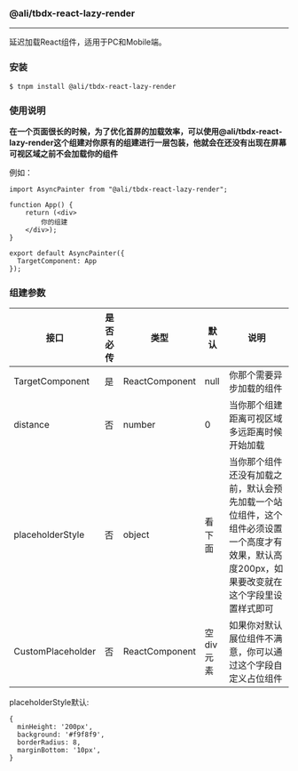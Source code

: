 ### @ali/tbdx-react-lazy-render
***
延迟加载React组件，适用于PC和Mobile端。

### 安装
`$ tnpm install @ali/tbdx-react-lazy-render `

### 使用说明
**在一个页面很长的时候，为了优化首屏的加载效率，可以使用@ali/tbdx-react-lazy-render这个组建对你原有的组建进行一层包装，他就会在还没有出现在屏幕可视区域之前不会加载你的组件**

例如：
```
import AsyncPainter from "@ali/tbdx-react-lazy-render";

function App() {
	return (<div>
		你的组建
	</div>);
}

export default AsyncPainter({
  TargetComponent: App
});
```

### 组建参数

|接口|是否必传|类型|默认|说明|
|----|----|----|----|----|
|TargetComponent|是|ReactComponent|null|你那个需要异步加载的组件|
|distance|否|number|0|当你那个组建距离可视区域多远距离时候开始加载|
|placeholderStyle|否|object|看下面|当你那个组件还没有加载之前，默认会预先加载一个站位组件，这个组件必须设置一个高度才有效果，默认高度200px，如果要改变就在这个字段里设置样式即可|
|CustomPlaceholder|否|ReactComponent|空div元素|如果你对默认展位组件不满意，你可以通过这个字段自定义占位组件|

placeholderStyle默认:
```
{
  minHeight: '200px',
  background: '#f9f8f9',
  borderRadius: 8,
  marginBottom: '10px',
}
```


